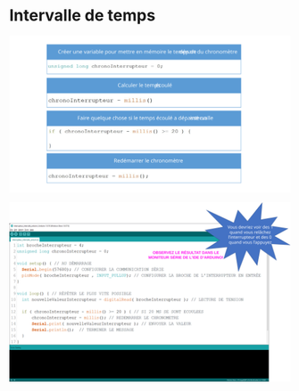 # Intervalle de temps

![...](intervalle/code_intervalle.svg)


![...](intervalle/interrupteur_intervalle.svg)
